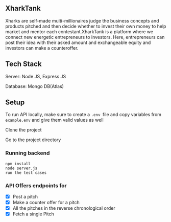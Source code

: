 ## XharkTank
 Xharks are self-made multi-millionaires judge the business concepts and products pitched and then decide whether to invest their own money to help market and mentor each contestant.XharkTank is a platform where we connect new energetic entrepreneurs to investors. Here, entrepreneurs can post their idea with their asked amount and exchangeable equity and investors can make a counteroffer.
 

 ## Tech Stack

Server: Node JS, Express JS

Database: Mongo DB(Atlas)

## Setup
To run API locally, make sure to create a ```.env ```file and copy variables from ```example.env``` and give them valid values as well

Clone the project

Go to the project directory

### Running backend
```
npm install
node server.js
run the test cases
```
 ### API Offers endpoints for

 - [x] Post a pitch
 - [x] Make a counter offer for a pitch
 - [x] All the pitches in the reverse chronological order
 - [x] Fetch a single Pitch